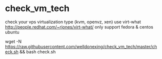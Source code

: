 # check_vm_tech
check your vps virtualization type (kvm, openvz, xen)
use virt-what http://people.redhat.com/~rjones/virt-what/
only support fedora & centos ubuntu



wget -N https://raw.githubusercontent.com/welldonexing/check_vm_tech/master/check.sh && bash check.sh
